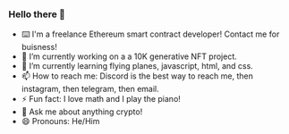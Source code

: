 ### Hello there 👋

- ⌨️ I'm a freelance Ethereum smart contract developer! Contact me for buisness!
- 🔭 I’m currently working on a a 10K generative NFT project.
- 🌱 I’m currently learning flying planes, javascript, html, and css.
- 📫 How to reach me: Discord is the best way to reach me, then instagram, then telegram, then email.
- ⚡ Fun fact: I love math and I play the piano!
- 💬 Ask me about anything crypto!
- 😄 Pronouns: He/Him

<!--
- 👯 I’m looking to collaborate on ...
- 🤔 I’m looking for help with ...
-->
